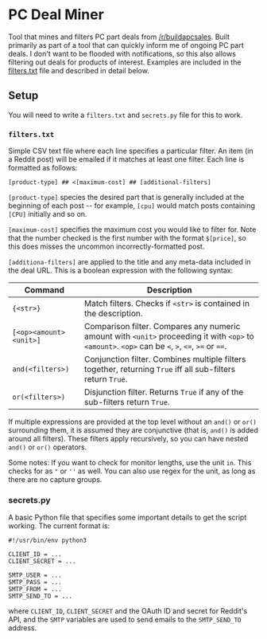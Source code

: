 # PC Deal Miner

Tool that mines and filters PC part deals from
[/r/buildapcsales](https://reddit.com/r/buildapcsales). Built
primarily as part of a tool that can quickly inform me of ongoing PC
part deals. I don't want to be flooded with notifications, so this
also allows filtering out deals for products of interest. Examples 
are included in the [filters.txt](filters.txt) file and described
in detail below.

## Setup

You will need to write a `filters.txt` and `secrets.py` file for this
to work.

### `filters.txt`

Simple CSV text file where each line specifies a particular filter. An
item (in a Reddit post) will be emailed if it matches at least one
filter. Each line is formatted as follows:

    [product-type] ## <[maximum-cost] ## [additional-filters]

`[product-type]` species the desired part that is generally included
at the beginning of each post -- for example, `[cpu]` would match
posts containing `[CPU]` initially and so on.

`[maximum-cost]` specifies the maximum cost you would like to filter
for. Note that the number checked is the first number with the format
`$[price]`, so this does misses the uncommon incorrectly-formatted
post.

`[additiona-filters]` are applied to the title and any meta-data
included in the deal URL. This is a boolean expression with the
following syntax:

| Command | Description |
| ------- | ----------- |
| `{<str>}` | Match filters. Checks if `<str>` is contained in the description. |
| `[<op><amount><unit>]` | Comparison filter. Compares any numeric amount with `<unit>` proceeding it with `<op>` to `<amount>`. `<op>` can be `<`, `>`, `<=`, `>=` or `==`. |
| `and(<filters>)` | Conjunction filter. Combines multiple filters together, returning `True` iff all sub-filters return `True`. |
| `or(<filters>)` | Disjunction filter. Returns `True` if any of the sub-filters return `True`. |

If multiple expressions are provided at the top level without an
`and()` or `or()` surrounding them, it is assumed they are conjunctive
(that is, `and()` is added around all filters). These filters apply
recursively, so you can have nested `and()` or `or()` operators.

Some notes: If you want to check for monitor lengths, use the unit
`in`. This checks for as `"` or `''` as well. You can also use regex
for the unit, as long as there are no capture groups.

### secrets.py

A basic Python file that specifies some important details to get the
script working. The current format is:

    #!/usr/bin/env python3
    
    CLIENT_ID = ...
    CLIENT_SECRET = ...
    
    SMTP_USER = ...
    SMTP_PASS = ...
    SMTP_FROM = ...
    SMTP_SEND_TO = ...

where `CLIENT_ID`, `CLIENT_SECRET` and the OAuth ID and secret for
Reddit's API, and the `SMTP` variables are used to send emails to
the `SMTP_SEND_TO` address.
